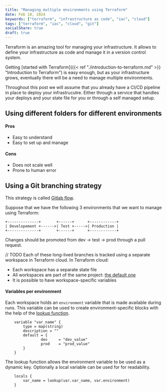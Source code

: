 ```yaml
---
title: "Managing multiple environments using Terraform"
date: Feb 18, 2024
keywords: ["terraform", "infrastructure as code", "iac", "cloud"]
tags: ["terraform", "iac", "cloud", "git"]
socialShare: true
draft: true
---
```


Terraform is an amazing tool for managing your infrastructure.
It allows to define your infrastructure as code and manage it in a version control system.

Getting [started with Terraform]({{< ref "./introduction-to-terraform.md" >}} "Introduction to Terraform") is easy enough, but as your infrastructure grows, 
eventually there will be a need to manage multiple environments.



Throughout this post we will assume that you already have a CI/CD pipeline in place to deploy your infrastrucutre.
Either through a service that handles your deploys and your state file for you or through a self managed setup.

## Using different folders for different environments


#### Pros
+ Easy to understand
+ Easy to set up and manage

#### Cons
- Does not scale well
- Prone to human error 

## Using a Git branching strategy

This strategy is called [Gitlab flow](https://docs.gitlab.com/ee/topics/gitlab_flow.html#environment-branches-with-gitlab-flow).

Suppose that we have the following 3 environments that we want to manage using Terraform:

```goat
+--------------+       +------+      +------------+
| Developement +------>| Test +----->| Production |
+--------------+       +------+      +------------+
```

Changes should be promoted from dev -> test -> prod through a pull request.

// TODO
Each of these long-lived branches is tracked using a separate workspace in Terraform cloud. In Terraform cloud:

- Each workspace has a separate state file
- All workspaces are part of the same project: [the default one](#TODO)
- It is possible to have workspace-specific variables

#### Variables per environment

Each workspace holds an `environment` variable that is made available during runs. This variable can be used to create environment-specific blocks with the help of the [lookup function](https://developer.hashicorp.com/terraform/language/v1.1.x/configuration-0-11/interpolation#lookup-map-key-default).

```hcl
    variable "var_name" {
        type = map(string)
        description = ""
        default = {
                dev     = "dev_value"
                prod    = "prod_value"
        }
    }
```

The lookup function allows the environment variable to be used as a dynamic key.
Optionally a local variable can be used for for readability.

```hcl
    locals {
        var_name = lookup(var.var_name, var.environment)
    }
```
